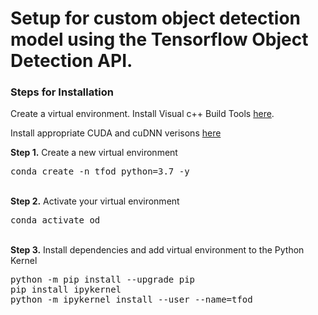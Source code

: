 # Setup for custom object detection model using the Tensorflow Object Detection API.

### Steps for Installation

Create a virtual environment.
Install Visual c++ Build Tools [here](https://visualstudio.microsoft.com/vs/community/).

Install appropriate CUDA and cuDNN verisons [here](https://www.tensorflow.org/install/source)


<b>Step 1.</b> Create a new virtual environment 
<pre>
conda create -n tfod python=3.7 -y
</pre> 
<br/>
<b>Step 2.</b> Activate your virtual environment
<pre>
conda activate od
</pre>
<br/>
<b>Step 3.</b> Install dependencies and add virtual environment to the Python Kernel
<pre>
python -m pip install --upgrade pip
pip install ipykernel
python -m ipykernel install --user --name=tfod
